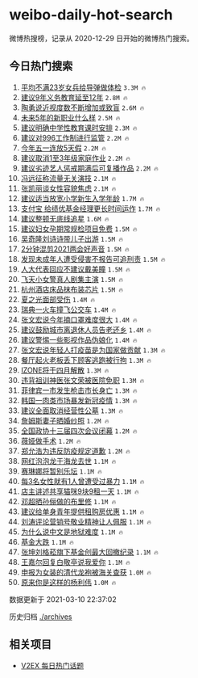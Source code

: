 # weibo-daily-hot-search

微博热搜榜，记录从 2020-12-29 日开始的微博热门搜索。

## 今日热门搜索

<!-- BEGIN -->

1. [平均不满23岁女兵给导弹做体检](https://s.weibo.com/weibo?q=%23%E5%B9%B3%E5%9D%87%E4%B8%8D%E6%BB%A123%E5%B2%81%E5%A5%B3%E5%85%B5%E7%BB%99%E5%AF%BC%E5%BC%B9%E5%81%9A%E4%BD%93%E6%A3%80%23&Refer=top) `3.3M 🔥`
1. [建议9年义务教育延至12年](https://s.weibo.com/weibo?q=%23%E5%BB%BA%E8%AE%AE9%E5%B9%B4%E4%B9%89%E5%8A%A1%E6%95%99%E8%82%B2%E5%BB%B6%E8%87%B312%E5%B9%B4%23&Refer=top) `2.8M 🔥`
1. [陶勇说近视度数不断增加或致盲](https://s.weibo.com/weibo?q=%23%E9%99%B6%E5%8B%87%E8%AF%B4%E8%BF%91%E8%A7%86%E5%BA%A6%E6%95%B0%E4%B8%8D%E6%96%AD%E5%A2%9E%E5%8A%A0%E6%88%96%E8%87%B4%E7%9B%B2%23&Refer=top) `2.6M 🔥`
1. [未来5年的新职业什么样](https://s.weibo.com/weibo?q=%23%E6%9C%AA%E6%9D%A55%E5%B9%B4%E7%9A%84%E6%96%B0%E8%81%8C%E4%B8%9A%E4%BB%80%E4%B9%88%E6%A0%B7%23&Refer=top) `2.5M 🔥`
1. [建议明确中学性教育课时安排](https://s.weibo.com/weibo?q=%23%E5%BB%BA%E8%AE%AE%E6%98%8E%E7%A1%AE%E4%B8%AD%E5%AD%A6%E6%80%A7%E6%95%99%E8%82%B2%E8%AF%BE%E6%97%B6%E5%AE%89%E6%8E%92%23&Refer=top) `2.3M 🔥`
1. [建议对996工作制进行监管](https://s.weibo.com/weibo?q=%23%E5%BB%BA%E8%AE%AE%E5%AF%B9996%E5%B7%A5%E4%BD%9C%E5%88%B6%E8%BF%9B%E8%A1%8C%E7%9B%91%E7%AE%A1%23&Refer=top) `2.2M 🔥`
1. [今年五一连放5天假](https://s.weibo.com/weibo?q=%23%E4%BB%8A%E5%B9%B4%E4%BA%94%E4%B8%80%E8%BF%9E%E6%94%BE5%E5%A4%A9%E5%81%87%23&Refer=top) `2.2M 🔥`
1. [建议取消1至3年级家庭作业](https://s.weibo.com/weibo?q=%E5%BB%BA%E8%AE%AE%E5%8F%96%E6%B6%881%E8%87%B33%E5%B9%B4%E7%BA%A7%E5%AE%B6%E5%BA%AD%E4%BD%9C%E4%B8%9A&Refer=top) `2.2M 🔥`
1. [建议劣迹艺人惩戒期满后可复播作品](https://s.weibo.com/weibo?q=%23%E5%BB%BA%E8%AE%AE%E5%8A%A3%E8%BF%B9%E8%89%BA%E4%BA%BA%E6%83%A9%E6%88%92%E6%9C%9F%E6%BB%A1%E5%90%8E%E5%8F%AF%E5%A4%8D%E6%92%AD%E4%BD%9C%E5%93%81%23&Refer=top) `2.2M 🔥`
1. [冯远征称流量无关演技](https://s.weibo.com/weibo?q=%23%E5%86%AF%E8%BF%9C%E5%BE%81%E7%A7%B0%E6%B5%81%E9%87%8F%E6%97%A0%E5%85%B3%E6%BC%94%E6%8A%80%23&Refer=top) `2.1M 🔥`
1. [张凯丽谈女性容貌焦虑](https://s.weibo.com/weibo?q=%23%E5%BC%A0%E5%87%AF%E4%B8%BD%E8%B0%88%E5%A5%B3%E6%80%A7%E5%AE%B9%E8%B2%8C%E7%84%A6%E8%99%91%23&Refer=top) `2.1M 🔥`
1. [建议适当放宽小学新生入学年龄](https://s.weibo.com/weibo?q=%23%E5%BB%BA%E8%AE%AE%E9%80%82%E5%BD%93%E6%94%BE%E5%AE%BD%E5%B0%8F%E5%AD%A6%E6%96%B0%E7%94%9F%E5%85%A5%E5%AD%A6%E5%B9%B4%E9%BE%84%23&Refer=top) `1.7M 🔥`
1. [支付宝 给绩优基金经理更长时间运作](https://s.weibo.com/weibo?q=%E6%94%AF%E4%BB%98%E5%AE%9D%20%E7%BB%99%E7%BB%A9%E4%BC%98%E5%9F%BA%E9%87%91%E7%BB%8F%E7%90%86%E6%9B%B4%E9%95%BF%E6%97%B6%E9%97%B4%E8%BF%90%E4%BD%9C&Refer=top) `1.7M 🔥`
1. [建议整顿无底线追星](https://s.weibo.com/weibo?q=%23%E5%BB%BA%E8%AE%AE%E6%95%B4%E9%A1%BF%E6%97%A0%E5%BA%95%E7%BA%BF%E8%BF%BD%E6%98%9F%23&Refer=top) `1.6M 🔥`
1. [建议妇女孕期常规检项目免费](https://s.weibo.com/weibo?q=%23%E5%BB%BA%E8%AE%AE%E5%A6%87%E5%A5%B3%E5%AD%95%E6%9C%9F%E5%B8%B8%E8%A7%84%E6%A3%80%E9%A1%B9%E7%9B%AE%E5%85%8D%E8%B4%B9%23&Refer=top) `1.5M 🔥`
1. [吴奇隆刘诗诗带儿子出游](https://s.weibo.com/weibo?q=%E5%90%B4%E5%A5%87%E9%9A%86%E5%88%98%E8%AF%97%E8%AF%97%E5%B8%A6%E5%84%BF%E5%AD%90%E5%87%BA%E6%B8%B8&Refer=top) `1.5M 🔥`
1. [2分钟混剪2021两会好声音](https://s.weibo.com/weibo?q=%232%E5%88%86%E9%92%9F%E6%B7%B7%E5%89%AA2021%E4%B8%A4%E4%BC%9A%E5%A5%BD%E5%A3%B0%E9%9F%B3%23&Refer=top) `1.5M 🔥`
1. [发现未成年人遭受侵害不报告可追刑责](https://s.weibo.com/weibo?q=%23%E5%8F%91%E7%8E%B0%E6%9C%AA%E6%88%90%E5%B9%B4%E4%BA%BA%E9%81%AD%E5%8F%97%E4%BE%B5%E5%AE%B3%E4%B8%8D%E6%8A%A5%E5%91%8A%E5%8F%AF%E8%BF%BD%E5%88%91%E8%B4%A3%23&Refer=top) `1.5M 🔥`
1. [人大代表回应不建议戴美瞳](https://s.weibo.com/weibo?q=%E4%BA%BA%E5%A4%A7%E4%BB%A3%E8%A1%A8%E5%9B%9E%E5%BA%94%E4%B8%8D%E5%BB%BA%E8%AE%AE%E6%88%B4%E7%BE%8E%E7%9E%B3&Refer=top) `1.5M 🔥`
1. [飞天小女警真人剧集主演](https://s.weibo.com/weibo?q=%23%E9%A3%9E%E5%A4%A9%E5%B0%8F%E5%A5%B3%E8%AD%A6%E7%9C%9F%E4%BA%BA%E5%89%A7%E9%9B%86%E4%B8%BB%E6%BC%94%23&Refer=top) `1.5M 🔥`
1. [杭州酒店床品抹布装芯片](https://s.weibo.com/weibo?q=%23%E6%9D%AD%E5%B7%9E%E9%85%92%E5%BA%97%E5%BA%8A%E5%93%81%E6%8A%B9%E5%B8%83%E8%A3%85%E8%8A%AF%E7%89%87%23&Refer=top) `1.5M 🔥`
1. [夏之光面部受伤](https://s.weibo.com/weibo?q=%23%E5%A4%8F%E4%B9%8B%E5%85%89%E9%9D%A2%E9%83%A8%E5%8F%97%E4%BC%A4%23&Refer=top) `1.4M 🔥`
1. [瑞典一火车撞飞公交车](https://s.weibo.com/weibo?q=%23%E7%91%9E%E5%85%B8%E4%B8%80%E7%81%AB%E8%BD%A6%E6%92%9E%E9%A3%9E%E5%85%AC%E4%BA%A4%E8%BD%A6%23&Refer=top) `1.4M 🔥`
1. [张文宏说今年摘口罩难度很大](https://s.weibo.com/weibo?q=%E5%BC%A0%E6%96%87%E5%AE%8F%E8%AF%B4%E4%BB%8A%E5%B9%B4%E6%91%98%E5%8F%A3%E7%BD%A9%E9%9A%BE%E5%BA%A6%E5%BE%88%E5%A4%A7&Refer=top) `1.4M 🔥`
1. [建议鼓励城市离退休人员告老还乡](https://s.weibo.com/weibo?q=%23%E5%BB%BA%E8%AE%AE%E9%BC%93%E5%8A%B1%E5%9F%8E%E5%B8%82%E7%A6%BB%E9%80%80%E4%BC%91%E4%BA%BA%E5%91%98%E5%91%8A%E8%80%81%E8%BF%98%E4%B9%A1%23&Refer=top) `1.4M 🔥`
1. [建议警惕一些影视作品伪娘化](https://s.weibo.com/weibo?q=%23%E5%BB%BA%E8%AE%AE%E8%AD%A6%E6%83%95%E4%B8%80%E4%BA%9B%E5%BD%B1%E8%A7%86%E4%BD%9C%E5%93%81%E4%BC%AA%E5%A8%98%E5%8C%96%23&Refer=top) `1.4M 🔥`
1. [张文宏说年轻人打疫苗是为国家做贡献](https://s.weibo.com/weibo?q=%23%E5%BC%A0%E6%96%87%E5%AE%8F%E8%AF%B4%E5%B9%B4%E8%BD%BB%E4%BA%BA%E6%89%93%E7%96%AB%E8%8B%97%E6%98%AF%E4%B8%BA%E5%9B%BD%E5%AE%B6%E5%81%9A%E8%B4%A1%E7%8C%AE%23&Refer=top) `1.3M 🔥`
1. [餐厅起火老板丢下顾客逃跑被行拘](https://s.weibo.com/weibo?q=%E9%A4%90%E5%8E%85%E8%B5%B7%E7%81%AB%E8%80%81%E6%9D%BF%E4%B8%A2%E4%B8%8B%E9%A1%BE%E5%AE%A2%E9%80%83%E8%B7%91%E8%A2%AB%E8%A1%8C%E6%8B%98&Refer=top) `1.3M 🔥`
1. [IZONE将于四月解散](https://s.weibo.com/weibo?q=%23IZONE%E5%B0%86%E4%BA%8E%E5%9B%9B%E6%9C%88%E8%A7%A3%E6%95%A3%23&Refer=top) `1.3M 🔥`
1. [违背祖训神医张文荣被医院免职](https://s.weibo.com/weibo?q=%23%E8%BF%9D%E8%83%8C%E7%A5%96%E8%AE%AD%E7%A5%9E%E5%8C%BB%E5%BC%A0%E6%96%87%E8%8D%A3%E8%A2%AB%E5%8C%BB%E9%99%A2%E5%85%8D%E8%81%8C%23&Refer=top) `1.3M 🔥`
1. [菲律宾一市发生枪击市长身亡](https://s.weibo.com/weibo?q=%23%E8%8F%B2%E5%BE%8B%E5%AE%BE%E4%B8%80%E5%B8%82%E5%8F%91%E7%94%9F%E6%9E%AA%E5%87%BB%E5%B8%82%E9%95%BF%E8%BA%AB%E4%BA%A1%23&Refer=top) `1.3M 🔥`
1. [韩国一肉类市场暴发新冠疫情](https://s.weibo.com/weibo?q=%23%E9%9F%A9%E5%9B%BD%E4%B8%80%E8%82%89%E7%B1%BB%E5%B8%82%E5%9C%BA%E6%9A%B4%E5%8F%91%E6%96%B0%E5%86%A0%E7%96%AB%E6%83%85%23&Refer=top) `1.3M 🔥`
1. [建议全面取消经营性公墓](https://s.weibo.com/weibo?q=%23%E5%BB%BA%E8%AE%AE%E5%85%A8%E9%9D%A2%E5%8F%96%E6%B6%88%E7%BB%8F%E8%90%A5%E6%80%A7%E5%85%AC%E5%A2%93%23&Refer=top) `1.3M 🔥`
1. [詹姆斯妻子晒婚纱照](https://s.weibo.com/weibo?q=%E8%A9%B9%E5%A7%86%E6%96%AF%E5%A6%BB%E5%AD%90%E6%99%92%E5%A9%9A%E7%BA%B1%E7%85%A7&Refer=top) `1.2M 🔥`
1. [全国政协十三届四次会议闭幕](https://s.weibo.com/weibo?q=%23%E5%85%A8%E5%9B%BD%E6%94%BF%E5%8D%8F%E5%8D%81%E4%B8%89%E5%B1%8A%E5%9B%9B%E6%AC%A1%E4%BC%9A%E8%AE%AE%E9%97%AD%E5%B9%95%23&Refer=top) `1.2M 🔥`
1. [薇娅做手术](https://s.weibo.com/weibo?q=%E8%96%87%E5%A8%85%E5%81%9A%E6%89%8B%E6%9C%AF&Refer=top) `1.2M 🔥`
1. [郑允浩为违反防疫规定道歉](https://s.weibo.com/weibo?q=%23%E9%83%91%E5%85%81%E6%B5%A9%E4%B8%BA%E8%BF%9D%E5%8F%8D%E9%98%B2%E7%96%AB%E8%A7%84%E5%AE%9A%E9%81%93%E6%AD%89%23&Refer=top) `1.2M 🔥`
1. [网红泡泡龙于海龙去世](https://s.weibo.com/weibo?q=%23%E7%BD%91%E7%BA%A2%E6%B3%A1%E6%B3%A1%E9%BE%99%E4%BA%8E%E6%B5%B7%E9%BE%99%E5%8E%BB%E4%B8%96%23&Refer=top) `1.1M 🔥`
1. [赛琳娜将暂别乐坛](https://s.weibo.com/weibo?q=%E8%B5%9B%E7%90%B3%E5%A8%9C%E5%B0%86%E6%9A%82%E5%88%AB%E4%B9%90%E5%9D%9B&Refer=top) `1.1M 🔥`
1. [每3名女性就有1人曾遭受过暴力](https://s.weibo.com/weibo?q=%23%E6%AF%8F3%E5%90%8D%E5%A5%B3%E6%80%A7%E5%B0%B1%E6%9C%891%E4%BA%BA%E6%9B%BE%E9%81%AD%E5%8F%97%E8%BF%87%E6%9A%B4%E5%8A%9B%23&Refer=top) `1.1M 🔥`
1. [店主讲述共享猫咪9块9租一天](https://s.weibo.com/weibo?q=%23%E5%BA%97%E4%B8%BB%E8%AE%B2%E8%BF%B0%E5%85%B1%E4%BA%AB%E7%8C%AB%E5%92%AA9%E5%9D%979%E7%A7%9F%E4%B8%80%E5%A4%A9%23&Refer=top) `1.1M 🔥`
1. [邓超晒孙俪做的布里修](https://s.weibo.com/weibo?q=%23%E9%82%93%E8%B6%85%E6%99%92%E5%AD%99%E4%BF%AA%E5%81%9A%E7%9A%84%E5%B8%83%E9%87%8C%E4%BF%AE%23&Refer=top) `1.1M 🔥`
1. [建议给单身青年提供租购房优惠](https://s.weibo.com/weibo?q=%23%E5%BB%BA%E8%AE%AE%E7%BB%99%E5%8D%95%E8%BA%AB%E9%9D%92%E5%B9%B4%E6%8F%90%E4%BE%9B%E7%A7%9F%E8%B4%AD%E6%88%BF%E4%BC%98%E6%83%A0%23&Refer=top) `1.1M 🔥`
1. [刘涛评论营销号敬业精神让人佩服](https://s.weibo.com/weibo?q=%23%E5%88%98%E6%B6%9B%E8%AF%84%E8%AE%BA%E8%90%A5%E9%94%80%E5%8F%B7%E6%95%AC%E4%B8%9A%E7%B2%BE%E7%A5%9E%E8%AE%A9%E4%BA%BA%E4%BD%A9%E6%9C%8D%23&Refer=top) `1.1M 🔥`
1. [为什么说中文是地狱难度](https://s.weibo.com/weibo?q=%23%E4%B8%BA%E4%BB%80%E4%B9%88%E8%AF%B4%E4%B8%AD%E6%96%87%E6%98%AF%E5%9C%B0%E7%8B%B1%E9%9A%BE%E5%BA%A6%23&Refer=top) `1.1M 🔥`
1. [基金大跌](https://s.weibo.com/weibo?q=%E5%9F%BA%E9%87%91%E5%A4%A7%E8%B7%8C&Refer=top) `1.1M 🔥`
1. [张坤刘格菘旗下基金创最大回撤纪录](https://s.weibo.com/weibo?q=%23%E5%BC%A0%E5%9D%A4%E5%88%98%E6%A0%BC%E8%8F%98%E6%97%97%E4%B8%8B%E5%9F%BA%E9%87%91%E5%88%9B%E6%9C%80%E5%A4%A7%E5%9B%9E%E6%92%A4%E7%BA%AA%E5%BD%95%23&Refer=top) `1.1M 🔥`
1. [王嘉尔回复白敬亭说我爱你](https://s.weibo.com/weibo?q=%23%E7%8E%8B%E5%98%89%E5%B0%94%E5%9B%9E%E5%A4%8D%E7%99%BD%E6%95%AC%E4%BA%AD%E8%AF%B4%E6%88%91%E7%88%B1%E4%BD%A0%23&Refer=top) `1.1M 🔥`
1. [申报为女装的清代龙袍被海关查获](https://s.weibo.com/weibo?q=%E7%94%B3%E6%8A%A5%E4%B8%BA%E5%A5%B3%E8%A3%85%E7%9A%84%E6%B8%85%E4%BB%A3%E9%BE%99%E8%A2%8D%E8%A2%AB%E6%B5%B7%E5%85%B3%E6%9F%A5%E8%8E%B7&Refer=top) `1.0M 🔥`
1. [原来你是这样的杨利伟](https://s.weibo.com/weibo?q=%E5%8E%9F%E6%9D%A5%E4%BD%A0%E6%98%AF%E8%BF%99%E6%A0%B7%E7%9A%84%E6%9D%A8%E5%88%A9%E4%BC%9F&Refer=top) `1.0M 🔥`

数据更新于 2021-03-10 22:37:02

<!-- END -->

历史归档 [./archives](./archives)

## 相关项目

- [V2EX 每日热门话题](https://github.com/boojack/v2ex-daily-hot-topic)
